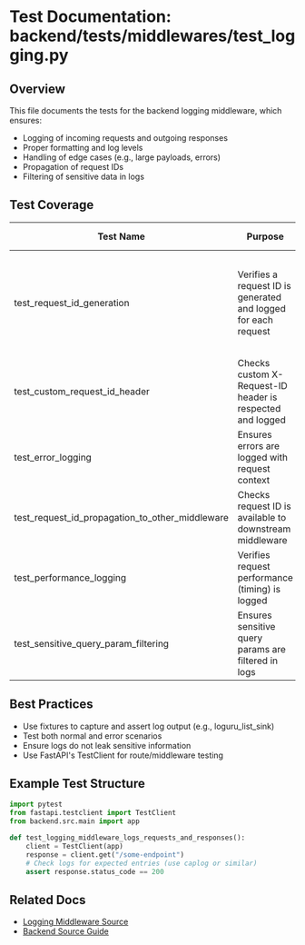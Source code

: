 # Test Documentation: backend/tests/middlewares/test_logging.py

## Overview

This file documents the tests for the backend logging middleware, which ensures:

- Logging of incoming requests and outgoing responses
- Proper formatting and log levels
- Handling of edge cases (e.g., large payloads, errors)
- Propagation of request IDs
- Filtering of sensitive data in logs

## Test Coverage

| Test Name                                   | Purpose                                                        | Method/Route                  | Expected Results                                                                                 |
|---------------------------------------------|----------------------------------------------------------------|-------------------------------|--------------------------------------------------------------------------------------------------|
| test_request_id_generation                  | Verifies a request ID is generated and logged for each request | GET /test                     | Response includes X-Request-ID header and request_id in body; logs contain request/response info |
| test_custom_request_id_header               | Checks custom X-Request-ID header is respected and logged      | GET /test (custom header)     | Response/JSON echo custom ID; logs reflect custom ID                                             |
| test_error_logging                          | Ensures errors are logged with request context                 | GET /error                    | Raises ValueError; logs contain error entry for request                                          |
| test_request_id_propagation_to_other_middleware | Checks request ID is available to downstream middleware        | GET /request-id               | (Skipped in TestClient)                                                                          |
| test_performance_logging                    | Verifies request performance (timing) is logged                | GET /test                     | Logs include status code and response time in ms                                                 |
| test_sensitive_query_param_filtering         | Ensures sensitive query params are filtered in logs            | GET /test?email=...&password=...&token=... | Logs filter out password/token values, show [FILTERED]; non-sensitive fields present            |

## Best Practices

- Use fixtures to capture and assert log output (e.g., loguru_list_sink)
- Test both normal and error scenarios
- Ensure logs do not leak sensitive information
- Use FastAPI's TestClient for route/middleware testing

## Example Test Structure

```python
import pytest
from fastapi.testclient import TestClient
from backend.src.main import app

def test_logging_middleware_logs_requests_and_responses():
    client = TestClient(app)
    response = client.get("/some-endpoint")
    # Check logs for expected entries (use caplog or similar)
    assert response.status_code == 200
```

## Related Docs

- [Logging Middleware Source](../../src/middlewares/logging.py.md)
- [Backend Source Guide](../../../backend-source-guide.md)
